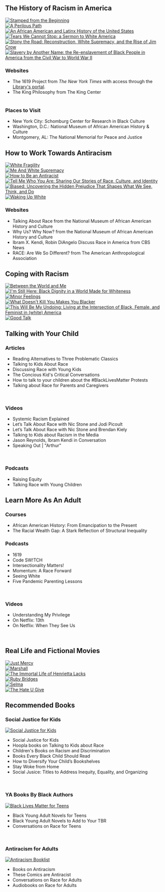 <div class="text-center margin-bottom-40">
<h2 class="title-v2 title-center">The History of Racism in America</h2>
</div>

<div class="row">
<div class="col-xs-6 col-md-2">
<a href="https://dar.to/3eVKUXn"><img class="img-responsive center-block" src="/uploads/departments/adults/stamped.jpg" alt="Stamped from the Beginning"></a>
<br />
</div>
<div class="col-xs-6 col-md-2">
<a href="https://dar.to/2Xvvhjz"><img class="img-responsive center-block" src="/uploads/departments/adults/perilous_path.jpg" alt="A Perilous Path"></a>
<br />
</div>
<div class="col-xs-6 col-md-2">
<a href="https://dar.to/3gOAevn"><img class="img-responsive center-block" src="/uploads/departments/adults/african_latinx_history.jpg" alt="An African American and Latinx History of the United States"></a>
<br />
</div>
<div class="col-xs-6 col-md-2">
<a href="https://dar.to/3cn2O3j"><img class="img-responsive center-block" src="/uploads/departments/adults/tears.jpg" alt="Tears We Cannot Stop: a Sermon to White America"></a>
<br />
</div>
<div class="col-xs-6 col-md-2">
<a href="https://dar.to/3eE8Kq8"><img class="img-responsive center-block" src="/uploads/departments/adults/stony_the_road.jpg" alt="Stony the Road: Reconstruction, White Supremacy, and the Rise of Jim Crow"></a>
<br />
</div>
<div class="col-xs-6 col-md-2">
<a href="https://dar.to/3eMDfum"><img class="img-responsive center-block" src="/uploads/departments/adults/slavery_another_name.jpg" alt="Slavery by Another Name: the Re-enslavement of Black People in America from the Civil War to World War II"></a>
<br />
</div>
</div>

<div class="row">
<div class="col-md-6">
<h3>Websites</h3>
<ul>
<li><a href="https://dar.to/2Uc05DA" style="text-decoration:none;">The 1619 Project</a> from <em>The New York Times</em> with access through the <a href="https://dar.to/2ZIr5wF">Library's portal</a>.</li>
<li><a href="https://dar.to/2U3CogQ" style="text-decoration:none;">The King Philosophy</a> from The King Center</li>
<br />
</ul>
</div>
<div class="col-md-6">
<h3>Places to Visit</h3>
<ul>
<li>New York City: <a href="https://dar.to/3gSQKKL" style="text-decoration:none;">Schomburg Center for Research in Black Culture</a></li>
<li>Washington, D.C.: <a href="https://dar.to/307B6VV" style="text-decoration:none;">National Museum of African American History & Culture</a></li>
<li>Montgomery, AL: <a href="https://dar.to/2XR8nBW" style="text-decoration:none;">The National Memorial for Peace and Justice</a></li>
</ul>
</div>
<div class="col-md-6">
</div>
</div>



<div class="text-center margin-bottom-40"></div>

<div class="text-center margin-bottom-40">
<h2 class="title-v2 title-center">How to Work Towards Antiracism</h2>
</div>

<div class="row">
<div class="col-xs-6 col-md-2">
<a href="https://dar.to/2U9ry9d"><img class="img-responsive center-block" src="/uploads/departments/adults/white_fragility.jpg" alt="White Fragility"></a>
<br />
</div>
<div class="col-xs-6 col-md-2">
<a href="https://dar.to/2z23C08"><img class="img-responsive center-block" src="/uploads/departments/adults/saad_white_supremacy.jpg" alt="Me And White Supremacy"></a>
<br />
</div>
<div class="col-xs-6 col-md-2">
<a href="https://dar.to/307scHQ"><img class="img-responsive center-block" src="/uploads/departments/adults/antiracist_kendi.jpg" alt="How to Be an Antiracist"></a>
<br />
</div>
<div class="col-xs-6 col-md-2">
<a href="https://dar.to/2XpVsrx"><img class="img-responsive center-block" src="/uploads/departments/adults/tell_who_are.jpg" alt="Tell Me Who You Are: Sharing Our Stories of Race, Culture, and Identity"></a>
<br />
</div>
<div class="col-xs-6 col-md-2">
<a href="https://dar.to/2XZXvSh"><img class="img-responsive center-block" src="/uploads/departments/adults/biased_eberhardt.jpg" alt="Biased: Uncovering the Hidden Prejudice That Shapes What We See, Think, and Do"></a>
<br />
</div>
<div class="col-xs-6 col-md-2">
<a href="https://dar.to/2UaIIDb"><img class="img-responsive center-block" src="/uploads/departments/adults/waking_up_white.jpg" alt="Waking Up White"></a>
<br />
</div>
</div>

### Websites

<ul>
<li><a href="https://dar.to/3gSPcjY" style="text-decoration:none;">Talking About Race</a> from the National Museum of African American History and Culture </li>
<li><a href="https://dar.to/3dtItdY" style="text-decoration:none;">Why Us? Why Now?</a> from the National Museum of African American History and Culture </li>
<li><a href="https://dar.to/31PqZG9" style="text-decoration:none;">Ibram X. Kendi, Robin DiAngelo Discuss Race in America</a> from CBS News</li>
<li><a href="https://dar.to/31SpVRH" style="text-decoration:none;">RACE: Are We So Different?</a> from The American Anthropological Association</li>
</ul>


<div class="text-center margin-bottom-40"></div>

<div class="text-center margin-bottom-40">
<h2 class="title-v2 title-center">Coping with Racism</h2>
</div>

<div class="row">
<div class="col-xs-6 col-md-2">
<a href="https://dar.to/2A10d20"><img class="img-responsive center-block" src="/uploads/departments/adults/between_world_me.jpeg" alt="Between the World and Me"></a>
<br />
</div>
<div class="col-xs-6 col-md-2">
<a href="https://dar.to/2XqT4kn"><img class="img-responsive center-block" src="/uploads/departments/adults/still_here.jpg" alt="I'm Still Here: Black Dignity in a World Made for Whiteness"></a>
<br />
</div>
<div class="col-xs-6 col-md-2">
<a href="https://dar.to/36VSzSC"><img class="img-responsive center-block" src="/uploads/departments/adults/minor_feelings.jpeg" alt="Minor Feelings"></a>
<br />
</div>
<div class="col-xs-6 col-md-2">
<a href="https://dar.to/2XTaSDZ"><img class="img-responsive center-block" src="/uploads/departments/adults/blacker.jpg" alt="What Doesn't Kill You Makes You Blacker"></a>
<br />
</div>
<div class="col-xs-6 col-md-2">
<a href="https://dar.to/3gWbSzS"><img class="img-responsive center-block" src="/uploads/departments/adults/my_undoing.jpg" alt="This Will Be My Undoing: Living at the Intersection of Black, Female, and Feminist in (white) America"></a>
<br />
</div>
<div class="col-xs-6 col-md-2">
<a href="https://dar.to/2AufNDc"><img class="img-responsive center-block" src="/uploads/departments/adults/good_talk.jpg" alt="Good Talk"></a>
<br />
</div>
</div>

<div class="text-center margin-bottom-40"></div>

<div class="text-center margin-bottom-40">
<h2 class="title-v2 title-center">Talking with Your Child</h2>
</div>

<div class="row">
<div class="col-md-4">

<h3>Articles</h3>
<ul>
<li><a href="https://dar.to/2UbgfNI" style="text-decoration:none;">Reading Alternatives to Three Problematic Classics</a></li>
<li><a href="https://dar.to/3gXBUmq" style="text-decoration:none;">Talking to Kids About Race</a></li>
<li><a href="https://dar.to/2Y40sRZ" style="text-decoration:none;">Discussing Race with Young Kids</a></li>
<li><a href="https://dar.to/2U0Extt" style="text-decoration:none;">The Concious Kid's Critical Conversations</a></li>
<li><a href="https://dar.to/3eJWCUJ" style="text-decoration:none;">How to talk to your children about the #BlackLivesMatter Protests</a></li>
<li><a href="https://dar.to/2XtWAux" style="text-decoration:none;">Talking about Race for Parents and Caregivers</a></li>
</ul>
<br />
</div>


<div class="col-md-4">

<h3>Videos</h3>
<ul>
<li><a href="https://dar.to/3eRiXQo" style="text-decoration:none;">Systemic Racism Explained</a></li>
<li><a href="https://dar.to/3082aEl" style="text-decoration:none;">Let’s Talk About Race with Nic Stone and Jodi Picoult</a></li>
<li><a href="https://dar.to/3gPP190" style="text-decoration:none;">Let’s Talk About Race with Nic Stone and Brendan Kiely</a></li>
<li><a href="https://dar.to/2AxBEto" style="text-decoration:none;">Talking to Kids about Racism in the Media</a></li>
<li><a href="https://dar.to/2XXXPRy" style="text-decoration:none;">Jason Reynolds, Ibram Kendi in Conversation</a></li>
<li><a href="https://dar.to/3eQL569" style="text-decoration:none;">Speaking Out | "Arthur"</a></li>
</ul>
<br />
</div>

<div class="col-md-4">

<h3>Podcasts</h3>
<ul>
<li><a href="https://dar.to/2XrlxXm" style="text-decoration:none;">Raising Equity</a></li>
<li><a href="https://dar.to/2Mo0GOm" style="text-decoration:none;">Talking Race with Young Children</a></li>
</ul>
</div>
</div>


<div class="text-center margin-bottom-40"></div>

<div class="text-center margin-bottom-40">
<h2 class="title-v2 title-center">Learn More As An Adult</h2>
</div>

<div class="row">
<div class="col-md-4">

<h3>Courses</h3>
<ul>
<li><a href="https://dar.to/375pcx9" style="text-decoration:none;">African American History: From Emancipation to the Present</a></li>
<li><a href="https://dar.to/3dxrwzq" style="text-decoration:none;">The Racial Wealth Gap: A Stark Reflection of Structural Inequality</a></li>
</ul>
</div>
<div class="col-md-4">

<h3>Podcasts</h3>
<ul>
<li><a href="https://dar.to/3dB3ELj" style="text-decoration:none;">1619</a></li>
<li><a href="https://dar.to/377Ck4X" style="text-decoration:none;">Code SW!TCH</a></li>
<li><a href="https://dar.to/3cy3J0Y" style="text-decoration:none;">Intersectionality Matters!</a></li>
<li><a href="https://dar.to/3dzJ4uU" style="text-decoration:none;">Momentum: A Race Forward</a></li>
<li><a href="https://dar.to/3dyAhth" style="text-decoration:none;">Seeing White</a></li>
<li><a href="https://dar.to/2MueCGD" style="text-decoration:none;">Five Pandemic Parenting Lessons</a></li>
</ul>
<br />
</div>


<div class="col-md-4">

<h3>Videos</h3>
<ul>
<li><a href="https://dar.to/2XylFVa" style="text-decoration:none;">Understanding My Privilege</a></li>
<li>On Netflix: <a href="https://dar.to/2XCfEXD" style="text-decoration:none;">13th</a></li>
<li>On Netflix: <a href="https://dar.to/2Mu17qj" style="text-decoration:none;">When They See Us</a></li>
</ul>
<br />
</div>
</div>


<div class="text-center margin-bottom-40"></div>

<div class="text-center margin-bottom-40">
<h2 class="title-v2 title-center">Real Life and Fictional Movies</h2>
</div>

<div class="row">
<div class="col-xs-6 col-md-2">
<a href="https://dar.to/3h4hjvM"><img class="img-responsive center-block" src="/uploads/departments/adults/just_mercy.png" alt="Just Mercy"></a>
<br />
</div>
<div class="col-xs-6 col-md-2">
<a href="https://dar.to/2ClsH7H"><img class="img-responsive center-block" src="/uploads/departments/adults/marshall.jpg" alt="Marshall"></a>
<br />
</div>
<div class="col-xs-6 col-md-2">
<a href="https://dar.to/2B9zOQc"><img class="img-responsive center-block" src="/uploads/departments/adults/immortal_life.png" alt="The Immortal Life of Henrietta Lacks"></a>
<br />
</div>
<div class="col-xs-6 col-md-2">
<a href="https://dar.to/3jcM6Iv"><img class="img-responsive center-block" src="/uploads/departments/adults/ruby_bridges.png" alt="Ruby Bridges"></a>
<br />
</div>
<div class="col-xs-6 col-md-2">
<a href="https://dar.to/3h7v8tg"><img class="img-responsive center-block" src="/uploads/departments/adults/selma.png" alt="Selma"></a>
<br />
</div>
<div class="col-xs-6 col-md-2">
<a href="https://dar.to/30kD4R4"><img class="img-responsive center-block" src="/uploads/departments/adults/hate_u_give.png" alt="The Hate U Give"></a>
<br />
</div>
</div>

<div class="text-center margin-bottom-40"></div>

<div class="text-center margin-bottom-40">
<h2 class="title-v2 title-center">Recommended Books</h2>
</div>

<div class="row">
<div class="col-md-4">
<h3><a href="https://dar.to/2U12Dof" style="text-decoration:none;">Social Justice for Kids</a></h3>
<a href="https://dar.to/2U12Dof"><img class="img-responsive center-block" src="/uploads/departments/adults/antiracism_booklist_kids.jpg" alt="Social Justice for Kids"></a>
<br />
<ul>
<li><a href="https://dar.to/2U12Dof" style="text-decoration:none;">Social Justice for Kids</a></li>
<li><a href="https://dar.to/30PGj58" style="text-decoration:none;">Hoopla books on Talking to Kids about Race</a></li>
<li><a href="https://dar.to/3eQsUgR" style="text-decoration:none;">Children's Books on Racism and Discrimination</a></li>
<li><a href="https://dar.to/3eNfdPN" style="text-decoration:none;">Books Every Black Child Should Read</a></li>
<li><a href="https://dar.to/2U7EEDW" style="text-decoration:none;">How to Diversify Your Child’s Bookshelves</a></li>
<li><a href="https://dar.to/2U9qxxS" style="text-decoration:none;">Stay Woke from Home</a></li>
<li><a href="https://dar.to/30abcku" style="text-decoration:none;">Social Jusice: Titles to Address Inequity, Equality, and Organizing</a></li>
</ul>
<br />
</div>
<div class="col-md-4">
<h3><a href="https://dar.to/300rGeF" style="text-decoration:none;">YA Books By Black Authors</a></h3>
<a href="https://dar.to/300rGeF"><img class="img-responsive center-block" src="/uploads/departments/adults/antiracism_booklist_teens.jpg" alt="Black Lives Matter for Teens"></a>
<br />
<ul>
<li><a href="https://dar.to/300rGeF" style="text-decoration:none;">Black Young Adult Novels for Teens</a></li>
<li><a href="https://dar.to/3gPRQXE" style="text-decoration:none;">Black Young Adult Novels to Add to Your TBR</a></li>
<li><a href="https://dar.to/2U9YLRY" style="text-decoration:none;">Conversations on Race for Teens</a></li>
</ul>
<br />

</div>
<div class="col-md-4">
<h3><a href="https://dar.to/300k38b" style="text-decoration:none;">Antiracism for Adults</a></h3>
<a href="https://dar.to/300k38b"><img class="img-responsive center-block" src="/uploads/departments/adults/antiracism_booklist_adults.jpg" alt="Antiracism Booklist"></a>
<br />
<ul>
<li><a href="https://dar.to/300k38b" style="text-decoration:none;">Books on Antiracism</a></li>
<li><a href="https://dar.to/2AuVR3D" style="text-decoration:none;">These Comics are Antiracist</a></li>
<li><a href="https://dar.to/2U4MiyP" style="text-decoration:none;">Conversations on Race for Adults</a></li>
<li><a href="https://dar.to/2UVFwfe" style="text-decoration:none;">Audiobooks on Race for Adults</a></li>

</ul>
</div>

</div>